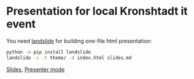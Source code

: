 # Presentation for local Kronshtadt it event
You need [landslide](https://github.com/adamzap/landslide) for building one-file html presentation:
``` bash
python -m pip install landslide
landslide -i -t theme/ -d index.html slides.md
```
[Slides](https://pohmelie.github.io/presentation-how-a-bicycle-is-made/#slide1),
[Presenter mode](https://pohmelie.github.io/presentation-how-a-bicycle-is-made/#presenter1)
